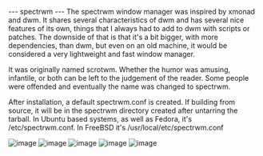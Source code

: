 --- spectrwm ---
The spectrwm window manager was inspired by xmonad and dwm. It shares several characteristics of dwm and has several nice features of its own, things that I always had to add to dwm with scripts or patches. The downside of that is that it's a bit bigger, with more dependencies, than dwm, but even on an old machine, it would be considered a very lightweight and fast window manager.

It was originally named scrotwm. Whether the humor was amusing, infantile, or both can be left to the judgement of the reader. Some people were offended and eventually the name was changed to spectrwm.

After installation, a default spectrwm.conf is created. If building from source, it will be in the spectrwm directory created after untarring the tarball. In Ubuntu based systems, as well as Fedora, it's /etc/spectrwm.conf. In FreeBSD it's /usr/local/etc/spectrwm.conf


![image](https://user-images.githubusercontent.com/83835896/154203741-562e60b8-ea01-47d3-a666-d1671d8bbb1f.png)
![image](https://user-images.githubusercontent.com/83835896/154204399-29ea357f-804f-406c-b239-62c1e8e0693b.png)
![image](https://user-images.githubusercontent.com/83835896/154204653-1118eb41-68e6-4402-94c1-f130a9f8c7a1.png)
![image](https://user-images.githubusercontent.com/83835896/154204775-467cc072-5f0d-4ba1-8aa9-ec5d0b04c198.png)
![image](https://user-images.githubusercontent.com/83835896/154205035-5a50e072-d0e2-476c-b995-cf3bc9ed637f.png)
